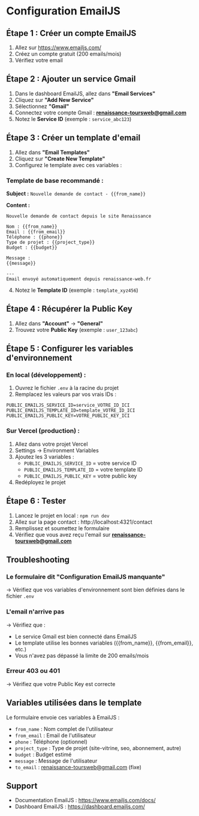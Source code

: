 # Configuration EmailJS

## Étape 1 : Créer un compte EmailJS

1. Allez sur https://www.emailjs.com/
2. Créez un compte gratuit (200 emails/mois)
3. Vérifiez votre email

## Étape 2 : Ajouter un service Gmail

1. Dans le dashboard EmailJS, allez dans **"Email Services"**
2. Cliquez sur **"Add New Service"**
3. Sélectionnez **"Gmail"**
4. Connectez votre compte Gmail : **renaissance-toursweb@gmail.com**
5. Notez le **Service ID** (exemple : `service_abc123`)

## Étape 3 : Créer un template d'email

1. Allez dans **"Email Templates"**
2. Cliquez sur **"Create New Template"**
3. Configurez le template avec ces variables :

### Template de base recommandé :

**Subject :** `Nouvelle demande de contact - {{from_name}}`

**Content :**
```
Nouvelle demande de contact depuis le site Renaissance

Nom : {{from_name}}
Email : {{from_email}}
Téléphone : {{phone}}
Type de projet : {{project_type}}
Budget : {{budget}}

Message :
{{message}}

---
Email envoyé automatiquement depuis renaissance-web.fr
```

4. Notez le **Template ID** (exemple : `template_xyz456`)

## Étape 4 : Récupérer la Public Key

1. Allez dans **"Account"** → **"General"**
2. Trouvez votre **Public Key** (exemple : `user_123abc`)

## Étape 5 : Configurer les variables d'environnement

### En local (développement) :

1. Ouvrez le fichier `.env` à la racine du projet
2. Remplacez les valeurs par vos vrais IDs :

```env
PUBLIC_EMAILJS_SERVICE_ID=service_VOTRE_ID_ICI
PUBLIC_EMAILJS_TEMPLATE_ID=template_VOTRE_ID_ICI
PUBLIC_EMAILJS_PUBLIC_KEY=VOTRE_PUBLIC_KEY_ICI
```

### Sur Vercel (production) :

1. Allez dans votre projet Vercel
2. Settings → Environment Variables
3. Ajoutez les 3 variables :
   - `PUBLIC_EMAILJS_SERVICE_ID` = votre service ID
   - `PUBLIC_EMAILJS_TEMPLATE_ID` = votre template ID
   - `PUBLIC_EMAILJS_PUBLIC_KEY` = votre public key
4. Redéployez le projet

## Étape 6 : Tester

1. Lancez le projet en local : `npm run dev`
2. Allez sur la page contact : http://localhost:4321/contact
3. Remplissez et soumettez le formulaire
4. Vérifiez que vous avez reçu l'email sur **renaissance-toursweb@gmail.com**

## Troubleshooting

### Le formulaire dit "Configuration EmailJS manquante"
→ Vérifiez que vos variables d'environnement sont bien définies dans le fichier `.env`

### L'email n'arrive pas
→ Vérifiez que :
- Le service Gmail est bien connecté dans EmailJS
- Le template utilise les bonnes variables ({{from_name}}, {{from_email}}, etc.)
- Vous n'avez pas dépassé la limite de 200 emails/mois

### Erreur 403 ou 401
→ Vérifiez que votre Public Key est correcte

## Variables utilisées dans le template

Le formulaire envoie ces variables à EmailJS :

- `from_name` : Nom complet de l'utilisateur
- `from_email` : Email de l'utilisateur
- `phone` : Téléphone (optionnel)
- `project_type` : Type de projet (site-vitrine, seo, abonnement, autre)
- `budget` : Budget estimé
- `message` : Message de l'utilisateur
- `to_email` : renaissance-toursweb@gmail.com (fixe)

## Support

- Documentation EmailJS : https://www.emailjs.com/docs/
- Dashboard EmailJS : https://dashboard.emailjs.com/
